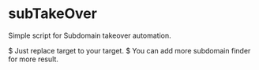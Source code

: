 # subTakeOver
Simple script for Subdomain takeover automation.

$ Just replace target to your target.
$ You can add more subdomain finder for more result.
